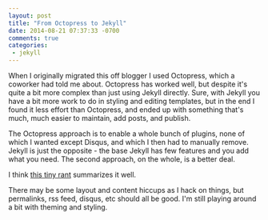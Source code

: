 ```yaml
---
layout: post
title: "From Octopress to Jekyll"
date: 2014-08-21 07:37:33 -0700
comments: true
categories:
 - jekyll
---
```


When I originally migrated this off blogger I used Octopress, which a coworker had
told me about. Octopress has worked well, but despite it's quite a bit more complex
than just using Jekyll directly. Sure, with Jekyll you have a bit more work to do in
styling and editing templates, but in the end I found it less effort than Octopress,
and ended up with something that's much, much easier to maintain, add posts, and
publish.

The Octopress approach is to enable a whole bunch of plugins, none of which I wanted
except Disqus, and which I then had to manually remove. Jekyll is just the opposite -
the base Jekyll has few features and you add what you need. The second approach, on
the whole, is a better deal.

I think [this tiny rant](https://lauris.github.io/blogging/2014/08/16/jekyll-vs-octopress/)
summarizes it well.

There may be some layout and content hiccups as I hack on things, but permalinks,
rss feed, disqus, etc should all be good. I'm still playing around a bit with theming
and styling.
